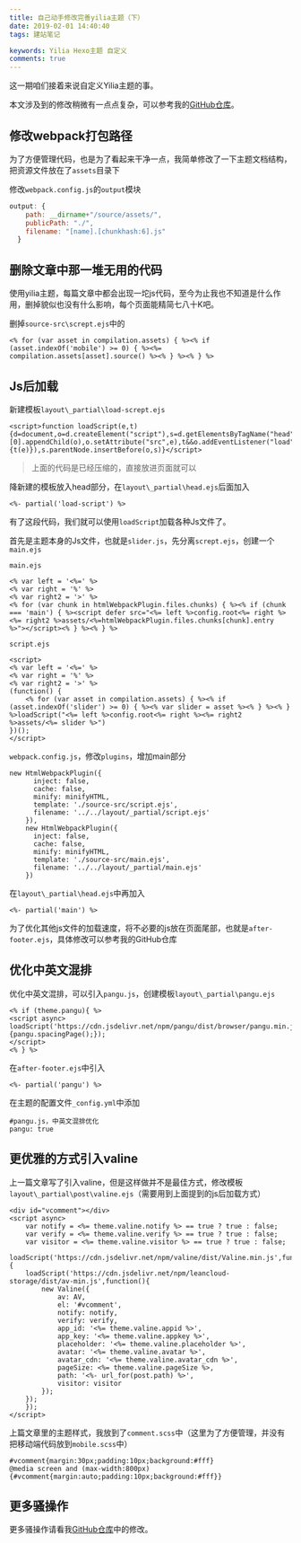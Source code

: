 ```yaml
---
title: 自己动手修改完善yilia主题（下）
date: 2019-02-01 14:40:40
tags: 建站笔记

keywords: Yilia Hexo主题 自定义
comments: true
---
```


这一期咱们接着来说自定义Yilia主题的事。

<!-- more -->

本文涉及到的修改稍微有一点点复杂，可以参考我的[GitHub仓库](https://github.com/MonoLogueChi/hexo-theme-yilia)。

## 修改webpack打包路径

为了方便管理代码，也是为了看起来干净一点，我简单修改了一下主题文档结构，把资源文件放在了`assets`目录下

修改`webpack.config.js`的`output`模块

```js
output: {
    path: __dirname+"/source/assets/",
    publicPath: "./",
    filename: "[name].[chunkhash:6].js"
  }
```

## 删除文章中那一堆无用的代码

使用yilia主题，每篇文章中都会出现一坨js代码，至今为止我也不知道是什么作用，删掉貌似也没有什么影响，每个页面能精简七八十K吧。

删掉`source-src\scrept.ejs`中的

```
<% for (var asset in compilation.assets) { %><% if (asset.indexOf('mobile') >= 0) { %><%= compilation.assets[asset].source() %><% } %><% } %>
```
## Js后加载

新建模板`layout\_partial\load-scrept.ejs`

```
<script>function loadScript(e,t){d=document,o=d.createElement("script"),s=d.getElementsByTagName("head")[0].appendChild(o),o.setAttribute("src",e),t&&o.addEventListener("load",function(e){t(e)}),s.parentNode.insertBefore(o,s)}</script>
```

> 上面的代码是已经压缩的，直接放进页面就可以

降新建的模板放入head部分，在`layout\_partial\head.ejs`后面加入

```
<%- partial('load-script') %>
```

有了这段代码，我们就可以使用`loadScript`加载各种Js文件了。

首先是主题本身的Js文件，也就是`slider.js`，先分离`scrept.ejs`，创建一个`main.ejs`

`main.ejs`
```
<% var left = '<%=' %>
<% var right = '%' %>
<% var right2 = '>' %>
<% for (var chunk in htmlWebpackPlugin.files.chunks) { %><% if (chunk === 'main') { %><script defer src="<%= left %>config.root<%= right %><%= right2 %>assets/<%=htmlWebpackPlugin.files.chunks[chunk].entry %>"></script><% } %><% } %>
```

`script.ejs`
```
<script>
<% var left = '<%=' %>
<% var right = '%' %>
<% var right2 = '>' %>
(function() {
	<% for (var asset in compilation.assets) { %><% if (asset.indexOf('slider') >= 0) { %><% var slider = asset %><% } %><% } %>loadScript("<%= left %>config.root<%= right %><%= right2 %>assets/<%= slider %>")
})();
</script>
```

`webpack.config.js`，修改`plugins`，增加main部分
```
new HtmlWebpackPlugin({
      inject: false,
      cache: false,
      minify: minifyHTML,
      template: './source-src/script.ejs',
      filename: '../../layout/_partial/script.ejs'
    }),
    new HtmlWebpackPlugin({
      inject: false,
      cache: false,
      minify: minifyHTML,
      template: './source-src/main.ejs',
      filename: '../../layout/_partial/main.ejs'
    })
```

在`layout\_partial\head.ejs`中再加入
```
<%- partial('main') %>
```

为了优化其他js文件的加载速度，将不必要的js放在页面尾部，也就是`after-footer.ejs`，具体修改可以参考我的GitHub仓库

## 优化中英文混排

优化中英文混排，可以引入`pangu.js`，创建模板`layout\_partial\pangu.ejs`

```
<% if (theme.pangu){ %>
<script async>
loadScript('https://cdn.jsdelivr.net/npm/pangu/dist/browser/pangu.min.js',function(){pangu.spacingPage();});
</script>
<% } %>
```

在`after-footer.ejs`中引入

```
<%- partial('pangu') %>
```

在主题的配置文件`_config.yml`中添加

```
#pangu.js，中英文混排优化
pangu: true
```

## 更优雅的方式引入valine

上一篇文章写了引入valine，但是这样做并不是最佳方式，修改模板`layout\_partial\post\valine.ejs`（需要用到上面提到的js后加载方式）

```
<div id="vcomment"></div>
<script async>
    var notify = <%= theme.valine.notify %> == true ? true : false;
    var verify = <%= theme.valine.verify %> == true ? true : false;
    var visitor = <%= theme.valine.visitor %> == true ? true : false;
    loadScript('https://cdn.jsdelivr.net/npm/valine/dist/Valine.min.js',function(){
    loadScript('https://cdn.jsdelivr.net/npm/leancloud-storage/dist/av-min.js',function(){
        new Valine({
            av: AV,
            el: '#vcomment',
            notify: notify,
            verify: verify,
            app_id: '<%= theme.valine.appid %>',
            app_key: '<%= theme.valine.appkey %>',
            placeholder: '<%= theme.valine.placeholder %>',
            avatar: '<%= theme.valine.avatar %>',
            avatar_cdn: '<%= theme.valine.avatar_cdn %>',
            pageSize: <%= theme.valine.pageSize %>,
            path: '<%- url_for(post.path) %>',
            visitor: visitor
        });
    });
    });
</script>
```

上篇文章里的主题样式，我放到了`comment.scss`中（这里为了方便管理，并没有把移动端代码放到`mobile.scss`中）

```
#vcomment{margin:30px;padding:10px;background:#fff}
@media screen and (max-width:800px){#vcomment{margin:auto;padding:10px;background:#fff}}
```

## 更多骚操作

更多骚操作请看我[GitHub仓库](https://github.com/MonoLogueChi/hexo-theme-yilia)中的修改。
